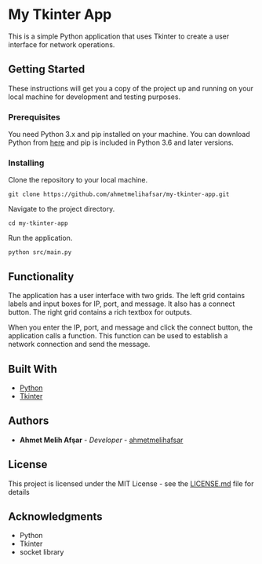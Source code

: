 # My Tkinter App

This is a simple Python application that uses Tkinter to create a user interface for network operations.

## Getting Started

These instructions will get you a copy of the project up and running on your local machine for development and testing purposes.

### Prerequisites

You need Python 3.x and pip installed on your machine. You can download Python from [here](https://www.python.org/downloads/) and pip is included in Python 3.6 and later versions.

### Installing

Clone the repository to your local machine.

```
git clone https://github.com/ahmetmelihafsar/my-tkinter-app.git
```

Navigate to the project directory.

```
cd my-tkinter-app
```

Run the application.

```
python src/main.py
```

## Functionality

The application has a user interface with two grids. The left grid contains labels and input boxes for IP, port, and message. It also has a connect button. The right grid contains a rich textbox for outputs.

When you enter the IP, port, and message and click the connect button, the application calls a function. This function can be used to establish a network connection and send the message.

## Built With

* [Python](https://www.python.org/)
* [Tkinter](https://docs.python.org/3/library/tkinter.html)

## Authors

* **Ahmet Melih Afşar** - *Developer* - [ahmetmelihafsar](https://github.com/ahmetmelihafsar)

## License

This project is licensed under the MIT License - see the [LICENSE.md](LICENSE.md) file for details

## Acknowledgments

* Python
* Tkinter
* socket library